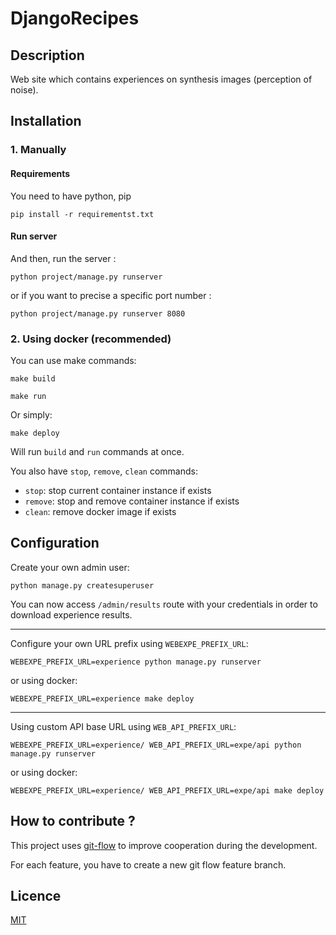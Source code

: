# DjangoRecipes

## Description

Web site which contains experiences on synthesis images (perception of noise). 

## Installation

### 1. Manually

#### Requirements

You need to have python, pip

```
pip install -r requirementst.txt
```

#### Run server

And then, run the server :

```
python project/manage.py runserver
```

or if you want to precise a specific port number :

```
python project/manage.py runserver 8080
```

### 2. Using docker (recommended)

You can use make commands:

```
make build
```

```
make run
```

Or simply:

```
make deploy
```

Will run `build` and `run` commands at once.

You also have `stop`, `remove`, `clean` commands:
- `stop`: stop current container instance if exists
- `remove`: stop and remove container instance if exists
- `clean`: remove docker image if exists

## Configuration

Create your own admin user:
```
python manage.py createsuperuser
```

You can now access `/admin/results` route with your credentials in order to download experience results.

<hr />

Configure your own URL prefix using `WEBEXPE_PREFIX_URL`:

```
WEBEXPE_PREFIX_URL=experience python manage.py runserver
```

or using docker:

```
WEBEXPE_PREFIX_URL=experience make deploy
```

<hr />

Using custom API base URL using `WEB_API_PREFIX_URL`:

```
WEBEXPE_PREFIX_URL=experience/ WEB_API_PREFIX_URL=expe/api python manage.py runserver
```

or using docker:

```
WEBEXPE_PREFIX_URL=experience/ WEB_API_PREFIX_URL=expe/api make deploy
```

## How to contribute ?

This project uses [git-flow](https://danielkummer.github.io/git-flow-cheatsheet/) to improve cooperation during the development.

For each feature, you have to create a new git flow feature branch.

## Licence

[MIT](LICENSE)
